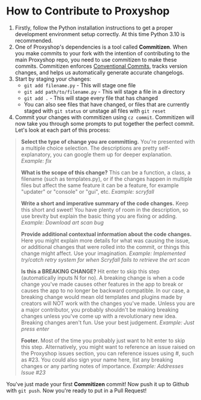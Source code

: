 # How to Contribute to Proxyshop
1. Firstly, follow the Python installation instructions to get a proper development environment setup correctly. At this time Python 3.10 is recommended.
2. One of Proxyshop's dependencies is a tool called **Commitizen**. When you make commits to your fork with the 
intention of contributing to the main Proxyshop repo, you need to use commitizen to make these commits. Commitizen 
enforces [Conventional Commits](https://www.conventionalcommits.org/en/v1.0.0/), tracks version changes, and helps us automatically generate accurate changelogs.
3. Start by staging your changes:
   - `git add filename.py` - This will stage one file
   - `git add path/to/filename.py` - This will stage a file in a directory
   - `git add .` - This will stage every file that has changed
   - You can also see files that have changed, or files that are currently staged with `git status` or unstage all files with `git reset`
4. Commit your changes with commitizen using `cz commit`. Commitizen will now take you through some prompts to put together the perfect commit. Let's look at each part of this process:
> **Select the type of change you are committing.**
> You're presented with a multiple choice selection. The descriptions are pretty self-explanatory, you can google them up for deeper explanation.
> *Example: fix*
> 
> **What is the scope of this change?**
> This can be a function, a class, a filename (such as templates.py), or if the changes happen in multiple files but affect the same feature it can be a feature, for example "updater" or "console" or "gui", etc.
> *Example: scryfall*
> 
> **Write a short and imperative summary of the code changes.**
> Keep this short and sweet! You have plenty of room in the description, so use brevity but explain the basic thing you are fixing or adding.
> *Example: Download art scan bug*
> 
> **Provide additional contextual information about the code changes.**
> Here you might explain more details for what was causing the issue, or additional changes that were rolled into the commit, or things this change might affect. Use your imagination.
> *Example: Implemented try/catch retry system for when Scryfall fails to retrieve the art scan*
> 
> **Is this a BREAKING CHANGE?**
> Hit enter to skip this step (automatically inputs N for no). A breaking change is when a code change you've made causes other features in the app to break or causes the app to no longer be backward compatible. In our case, a breaking change would mean old templates and plugins made by creators will NOT work with the changes you've made. Unless you are a major contributor, you probably shouldn't be making breaking changes unless you've come up with a revolutionary new idea. Breaking changes aren't fun. Use your best judgement.
> *Example: Just press enter*
> 
> **Footer.**
> Most of the time you probably just want to hit enter to skip this step. Alternatively, you might want to reference an issue raised on the Proxyshop issues section, you can reference issues using #, such as #23. You could also sign your name here, list any breaking changes or any parting notes of importance.
> *Example: Addresses Issue #23*

You've just made your first **Commitizen** commit! Now push it up to Github with `git push`. Now you're ready to put in a Pull Request!